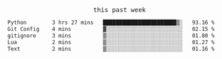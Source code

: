 

<p align="center"><samp>this past week</samp></p>
<!--START_SECTION:waka-->

```txt
Python        3 hrs 27 mins   ███████████████████████▒░   93.16 %
Git Config    4 mins          ▓░░░░░░░░░░░░░░░░░░░░░░░░   02.15 %
gitignore     3 mins          ▒░░░░░░░░░░░░░░░░░░░░░░░░   01.80 %
Lua           2 mins          ▒░░░░░░░░░░░░░░░░░░░░░░░░   01.27 %
Text          2 mins          ▒░░░░░░░░░░░░░░░░░░░░░░░░   01.16 %
```

<!--END_SECTION:waka-->


